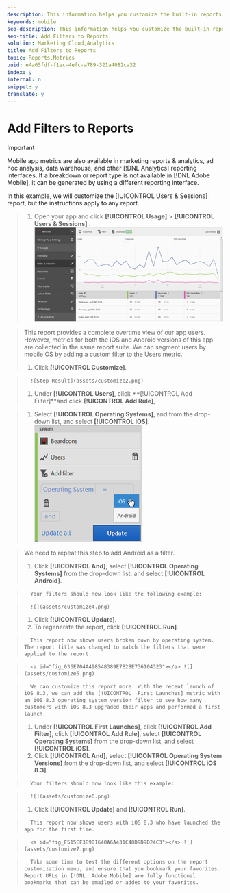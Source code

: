 ```yaml
---
description: This information helps you customize the built-in reports by adding additional filters (segments).
keywords: mobile
seo-description: This information helps you customize the built-in reports by adding additional filters (segments).
seo-title: Add Filters to Reports
solution: Marketing Cloud,Analytics
title: Add Filters to Reports
topic: Reports,Metrics
uuid: e4a65fdf-f1ec-4efc-a789-321a4082ca32
index: y
internal: n
snippet: y
translate: y
---
```


# Add Filters to Reports


>[!IMPORTANT]
>
>Mobile app metrics are also available in marketing reports & analytics, ad hoc analysis, data warehouse, and other [!DNL  Analytics] reporting interfaces. If a breakdown or report type is not available in [!DNL  Adobe Mobile], it can be generated by using a different reporting interface. 

In this example, we will customize the [!UICONTROL  Users &amp; Sessions] report, but the instructions apply to any report. 

>1. Open your app and click  **[!UICONTROL  Usage]** > **[!UICONTROL  Users &amp; Sessions]** .
>   ![Step Result](assets/customize1.png) 

>   This report provides a complete overtime view of our app users. However, metrics for both the iOS and Android versions of this app are collected in the same report suite. We can segment users by mobile OS by adding a custom filter to the Users metric. 
>
>1. Click **[!UICONTROL  Customize]**.

>       ![Step Result](assets/customize2.png) 
>1. Under **[!UICONTROL  Users]**, click **[!UICONTROL  Add Filter]**and click **[!UICONTROL  Add Rule]**,


>1. Select **[!UICONTROL  Operating Systems]**, and from the drop-down list, and select **[!UICONTROL  iOS]**.
>   ![](assets/customize3.png) 

>   We need to repeat this step to add Android as a filter. 
>
>1. Click **[!UICONTROL  And]**, select **[!UICONTROL  Operating Systems]** from the drop-down list, and select **[!UICONTROL  Android]**.

>       Your filters should now look like the following example: 

>       ![](assets/customize4.png) 
>1. Click **[!UICONTROL  Update]**.
>1. To regenerate the report, click **[!UICONTROL  Run]**.

>       This report now shows users broken down by operating system. The report title was changed to match the filters that were applied to the report. 

>       <a id="fig_036E704A498548389E7B2BE736104323"></a> ![](assets/customize5.png) 

>       We can customize this report more. With the recent launch of iOS 8.3, we can add the [!UICONTROL  First Launches] metric with an iOS 8.3 operating system version filter to see how many customers with iOS 8.3 upgraded their apps and performed a first launch. 
>1. Under **[!UICONTROL  First Launches]**, click **[!UICONTROL  Add Filter]**, click **[!UICONTROL  Add Rule]**, select **[!UICONTROL  Operating Systems]** from the drop-down list, and select **[!UICONTROL  iOS]**.
>1. Click **[!UICONTROL  And]**, select **[!UICONTROL  Operating System Versions]** from the drop-down list, and select **[!UICONTROL  iOS 8.3]**.

>       Your filters should now look like this example: 

>       ![](assets/customize6.png) 
>1. Click **[!UICONTROL  Update]** and **[!UICONTROL  Run]**.

>       This report now shows users with iOS 8.3 who have launched the app for the first time. 

>       <a id="fig_F515EF3B901640A6A431C48D9D9D24C3"></a> ![](assets/customize7.png) 

>       Take some time to test the different options on the report customization menu, and ensure that you bookmark your favorites. Report URLs in [!DNL  Adobe Mobile] are fully functional bookmarks that can be emailed or added to your favorites. 
